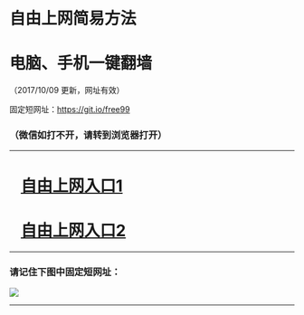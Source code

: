 ﻿# 自由上网简易方法

# 电脑、手机一键翻墙

（2017/10/09 更新，网址有效）

固定短网址：https://git.io/free99

### （微信如打不开，请转到浏览器打开）


***





# &nbsp;&nbsp; <a href="http://ft803712574.fwq-tz-1001.info/fwqtz01.html?t=100900111726 " target="_blank">自由上网入口1</a>
# &nbsp;&nbsp; <a href="http://ft1766721785.fwq-tz-1002.info/fwqtz02.html?t=1009001349 " target="_blank">自由上网入口2</a>
***

### 请记住下图中固定短网址：

<img src="https://s3-us-west-2.amazonaws.com/fwq-1001/yjfq-20170905okok.png" /> 


***

